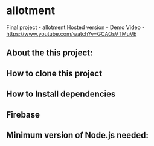 # allotment
Final project - allotment
Hosted version - 
Demo Video - https://www.youtube.com/watch?v=GCAQsVTMuVE

## About the this project:

## How to clone this project

## How to Install dependencies

## Firebase

## Minimum version of Node.js needed:
